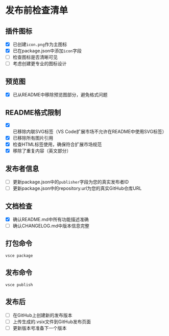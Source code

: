 # 发布前检查清单

## 插件图标
- [x] 已创建`icon.png`作为主图标
- [x] 已在package.json中添加`icon`字段
- [ ] 检查图标是否清晰可见
- [ ] 考虑创建更专业的图标设计

## 预览图
- [x] 已从README中移除预览图部分，避免格式问题

## README格式限制
- [x] 已移除内联SVG标签（VS Code扩展市场不允许在README中使用SVG标签）
- [x] 已移除所有图片引用
- [x] 检查HTML标签使用，确保符合扩展市场规范
- [x] 移除了重复内容（英文部分）

## 发布者信息
- [ ] 更新package.json中的`publisher`字段为您的真实发布者ID
- [ ] 更新package.json中的repository.url为您的真实GitHub仓库URL

## 文档检查
- [x] 确认README.md中所有功能描述准确
- [ ] 确认CHANGELOG.md中版本信息完整

## 打包命令
```
vsce package
```

## 发布命令
```
vsce publish
```

## 发布后
- [ ] 在GitHub上创建新的发布版本
- [ ] 上传生成的.vsix文件到GitHub发布页面
- [ ] 更新版本号准备下一个版本 